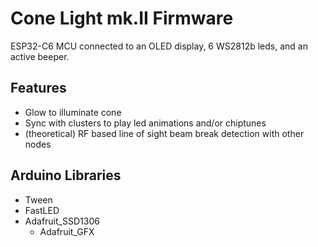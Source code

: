 # Cone Light mk.II Firmware
ESP32-C6 MCU connected to an OLED display, 6 WS2812b leds, and an active beeper.

## Features
* Glow to illuminate cone
* Sync with clusters to play led animations and/or chiptunes
* (theoretical) RF based line of sight beam break detection with other nodes

## Arduino Libraries
* Tween
* FastLED
* Adafruit_SSD1306
  * Adafruit_GFX
